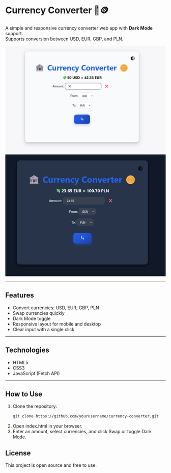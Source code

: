 # Currency Converter 🏦🪙

A simple and responsive currency converter web app with **Dark Mode** support.  
Supports conversion between USD, EUR, GBP, and PLN.

![Screenshot](img/lightmode.png)
![Screenshot](img/darkmode.png)

---

## Features

- Convert currencies: USD, EUR, GBP, PLN
- Swap currencies quickly
- Dark Mode toggle
- Responsive layout for mobile and desktop
- Clear input with a single click

---

## Technologies

- HTML5
- CSS3
- JavaScript (Fetch API)

---

## How to Use

1. Clone the repository:
   ```bash
   git clone https://github.com/yourusername/currency-converter.git
   ```
2. Open index.html in your browser.
3. Enter an amount, select currencies, and click Swap or toggle Dark Mode.

## License

This project is open source and free to use.
